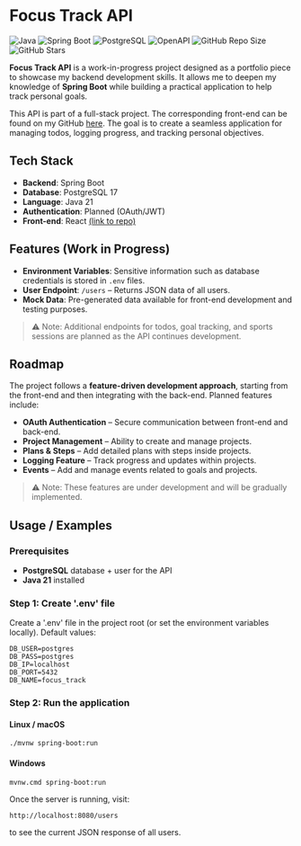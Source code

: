 

# Focus Track API

![Java](https://img.shields.io/badge/Java-21-blue) 
![Spring Boot](https://img.shields.io/badge/Spring_Boot-3.5.6-brightgreen)
![PostgreSQL](https://img.shields.io/badge/PostgreSQL-17-blue)
![OpenAPI](https://img.shields.io/badge/OpenAPI-3.0-orange)
![GitHub Repo Size](https://img.shields.io/github/repo-size/cstefc/focus_track_api)
![GitHub Stars](https://img.shields.io/github/stars/cstefc/focus_track_api?style=social)


**Focus Track API** is a work-in-progress project designed as a portfolio piece to showcase my backend development skills. It allows me to deepen my knowledge of **Spring Boot** while building a practical application to help track personal goals.  

This API is part of a full-stack project. The corresponding front-end can be found on my GitHub [here](https://github.com/cstefc/focus_track_ui). The goal is to create a seamless application for managing todos, logging progress, and tracking personal objectives.
## Tech Stack

- **Backend**: Spring Boot  
- **Database**: PostgreSQL 17
- **Language**: Java 21  
- **Authentication**: Planned (OAuth/JWT)  
- **Front-end**: React [(link to repo)](https://github.com/cstefc/focus_track_ui)
## Features (Work in Progress)

- **Environment Variables**: Sensitive information such as database credentials is stored in `.env` files.  
- **User Endpoint**: `/users` – Returns JSON data of all users.  
- **Mock Data**: Pre-generated data available for front-end development and testing purposes.  

> ⚠️ Note: Additional endpoints for todos, goal tracking, and sports sessions are planned as the API continues development.
## Roadmap

The project follows a **feature-driven development approach**, starting from the front-end and then integrating with the back-end. Planned features include:

- **OAuth Authentication** – Secure communication between front-end and back-end.  
- **Project Management** – Ability to create and manage projects.  
- **Plans & Steps** – Add detailed plans with steps inside projects.  
- **Logging Feature** – Track progress and updates within projects.  
- **Events** – Add and manage events related to goals and projects.

> ⚠️ Note: These features are under development and will be gradually implemented.
## Usage / Examples

### Prerequisites
- **PostgreSQL** database + user for the API  
- **Java 21** installed  

### Step 1: Create '.env' file
Create a '.env' file in the project root (or set the environment variables locally). Default values:

```
DB_USER=postgres
DB_PASS=postgres
DB_IP=localhost
DB_PORT=5432
DB_NAME=focus_track
```

### Step 2: Run the application

#### Linux / macOS
```
./mvnw spring-boot:run
```

#### Windows
```
mvnw.cmd spring-boot:run
```

Once the server is running, visit:

```
http://localhost:8080/users
```

to see the current JSON response of all users.
